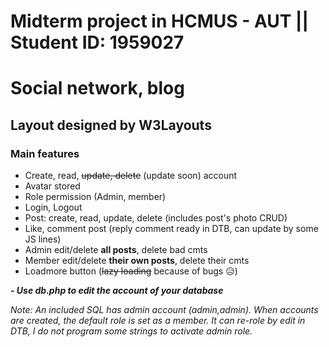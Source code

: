 # Midterm project in HCMUS - AUT || Student ID: 1959027
# Social network, blog
## Layout designed by W3Layouts

### Main features

* Create, read, ~~update, delete~~ (update soon) account
* Avatar stored
* Role permission (Admin, member)
* Login, Logout 
* Post: create, read, update, delete (includes post's photo CRUD)
* Like, comment post (reply comment ready in DTB, can update by some JS lines)
* Admin edit/delete **all posts**, delete bad cmts
* Member edit/delete **their own posts**, delete their cmts 
* Loadmore button (~~lazy loading~~ because of bugs 😥)


_**- Use db.php to edit the account of your database**_

_Note: An included SQL has admin account (admin,admin). When accounts are created, the default role is set as a member. It can re-role by edit in DTB, I do not program some strings to activate admin role._
